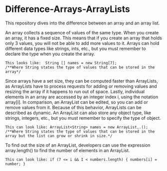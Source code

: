 # Difference-Arrays-ArrayLists
This repository dives into the difference between an array and an array list. 

An array collects a sequence of values of the same type. When you create an array, it has a fixed size. 
This means that if you create an array that holds only 3 values, you will not be able to add more values to it.
Arrays can hold different data types like strings, ints, etc., but you must remember to declare the type when you create the array.
   
    This looks like:  String [] names = new String[7]; 
    /**Where String states the type of values that can be stored in the array*/

Since arrays have a set size, they can be computed faster than ArrayLists, as ArrayLists have to process requests for adding or removing values and resizing the array if it happens to run out of space.
Lastly, individual elements in an array are accessed by an integer index i, using the notation array[i].
In comparison, an ArrayList can be edited, so you can add or remove values from it. Because of this behavior, ArrayLists can be described as dynamic. 
An ArrayList can also store any object type, like strings, integers, etc., but you must remember to specify the type of object. 

    This can look like: ArrayList<String> names = new ArrayList,.();
    /**Where String states the type of values that can be stored in the array but the list can grow or shrink in size.*/

To find out the size of an ArrayList, developers can use the expression array.length() to find the number of elements in an ArrayList. 
	
    This can look like: if (7 <= i && I < numbers.length) { numbers[i] = number; }

